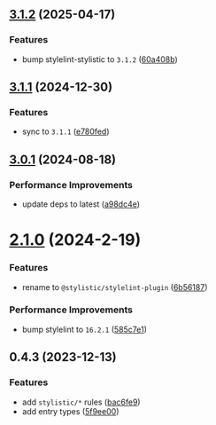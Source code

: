 ## [3.1.2](https://github.com/stylelint-types/stylelint-stylistic/compare/v3.1.1...v3.1.2) (2025-04-17)


### Features

* bump stylelint-stylistic to `3.1.2` ([60a408b](https://github.com/stylelint-types/stylelint-stylistic/commit/60a408b1fc7536dfee40c8b7deb7b3e5a4a01ac2))



## [3.1.1](https://github.com/stylelint-types/stylelint-stylistic/compare/v3.0.1...v3.1.1) (2024-12-30)


### Features

* sync to `3.1.1` ([e780fed](https://github.com/stylelint-types/stylelint-stylistic/commit/e780fed49e206d4654918a1bdc7e83715c6e599f))



## [3.0.1](https://github.com/stylelint-types/stylelint-stylistic/compare/v2.1.0...v3.0.1) (2024-08-18)


### Performance Improvements

* update deps to latest ([a98dc4e](https://github.com/stylelint-types/stylelint-stylistic/commit/a98dc4e209749cdda648b60043259b6629aaf9a2))



# [2.1.0](https://github.com/stylelint-types/stylelint-stylistic/compare/v0.4.3...v2.1.0) (2024-2-19)


### Features

* rename to `@stylistic/stylelint-plugin` ([6b56187](https://github.com/stylelint-types/stylelint-stylistic/commit/6b56187a2fb23399f25444988aafc273ee2b53e9))


### Performance Improvements

* bump stylelint to `16.2.1` ([585c7e1](https://github.com/stylelint-types/stylelint-stylistic/commit/585c7e15ff3a8cd8173acc6969c6647b4966d201))



## 0.4.3 (2023-12-13)


### Features

* add `stylistic/*` rules ([bac6fe9](https://github.com/stylelint-types/stylelint-stylistic/commit/bac6fe9345ef1ffb03cf679cf7cd97d8bd12a8db))
* add entry types ([5f9ee00](https://github.com/stylelint-types/stylelint-stylistic/commit/5f9ee0054d6bdd5fa1d5d5e04896353cf1248b48))



